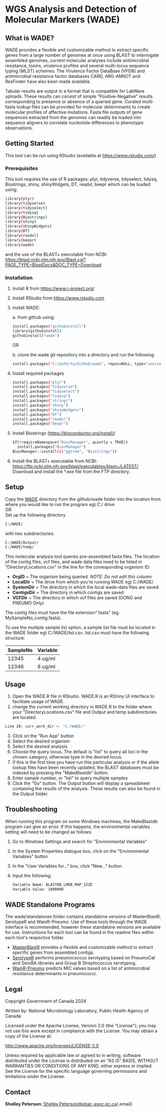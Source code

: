 # WGS Analysis and Detection of Molecular Markers (WADE)

## What is WADE?

WADE provides a flexible and customizable method to extract specific genes from a large number of genomes at once using BLAST to interrogate assembled genomes, current molecular analyses include antimicrobial resistance, toxins, virulence profiles and several multi-locus sequence typing (MLST) schemes. The Virulence Factor DataBase (VFDB) and antimicrobial resistance factor databases CARD, ARG-ANNOT and ResFinder have also been made available.

Tabular results are output in a format that is compatible for LabWare uploads. These results can consist of simple "Positive-Negative" results corresponding to presence or absence of a queried gene. Curated multi-fasta lookup files can be provided for molecular determinants to create molecular profiles of affective mutations. Fasta file outputs of gene sequences extracted from the genomes can readily be loaded into sequence aligners to correlate nucleotide differences to phenotypic observations.

## Getting Started

This tool can be run using RStudio (available at <https://www.rstudio.com/>)

### Prerequisites

This tool requires the use of R packages: plyr, tidyverse, tidyselect, tidysq, Biostrings, shiny, shinyWidgets, DT, readxl, beepr which can be loaded using:

``` sh
library(plyr)  
library(tidyverse)  
library(tidyselect)  
library(tidysq)  
library(Biostrings)  
library(shiny)  
library(shinyWidgets)  
library(DT)  
library(readxl)  
library(beepr)  
library(wade)  
```

and the use of the BLAST+ executable from NCBI: <https://blast.ncbi.nlm.nih.gov/Blast.cgi?PAGE_TYPE=BlastDocs&DOC_TYPE=Download>

### Installation

1.  Install R from <https://www.r-project.org/>

2.  Install RStudio from <https://www.rstudio.com>

3.  Install WADE:

    a.  from github using:

    ``` sh
    install.packages("githubinstall")
    library(githubinstall)
    githubinstall("wade")
    ```

    OR

    b.  clone the wade git repository into a directory and run the following:

    ``` sh
    install.packages("C:/path/to/GitHub/wade", repos=NULL, type="source") 
    ```

4.  Install required packages

    ``` sh
    install.packages("plyr")
    install.packages("tidyverse")
    install.packages("tidyselect")  
    install.packages("tidysq")
    install.packages("stringr")
    install.packages("shiny")  
    install.packages("shinyWidgets")  
    install.packages("DT")  
    install.packages("readxl")  
    install.packages("beepr")
    ```

5.  Install Biostrings (<https://bioconductor.org/install/>)

    ``` sh
    if(!requireNamespace("BiocManager", quietly = TRUE))
      install.packages("BiocManager")
    BiocManager::install(c("ggtree", "Biostrings"))
    ```

6.  Install the BLAST+ executable from NCBI: <https://ftp.ncbi.nlm.nih.gov/blast/executables/blast+/LATEST/>\
    Download and install the \*.exe file from the FTP directory.

## Setup

Copy the [WADE](WADE) directory from the github/wade folder into the location from where you would like to run the program eg) C:/ drive\
OR\
Set up the following directory

``` sh
C:/WADE/
```

with two subdirectories:

``` sh
C:/WADE/Output/  
C:/WADE/temp/  
```

This molecular analysis tool queries pre-assembled fasta files. The location of the contig files, vcf files, and wade data files need to be listed in "DirectoryLocations.csv" in the line for the corresponding organism ID:

-   **OrgID** = The organism being queried. *NOTE: Do not edit this column*
-   **LocalDir** = The drive from which you're running WADE eg) C:/WADE/
-   **SystemDir** = The directory in which the local wade-data files are saved
-   **ContigsDir** = The directory in which contigs are saved
-   **VCFDir** = The directory in which vcf files are saved (GONO and PNEUMO Only)

The contig files must have the file extension".fasta" (eg. MySampleNo_contig.fasta).

To use the multiple sample list option, a sample list file must be located in the WADE folder eg) C:/WADE/list.csv. list.csv must have the following structure:

| SampleNo | Variable |
|----------|----------|
| 12345    | 4 ug/ml  |
| 12346    | 8 ug/ml  |

## Usage

1.  Open the WADE.R file in RStudio. WADE.R is an RShiny UI interface to facilitate usage of WADE.
2.  change the current working directory in WADE.R to the folder where your "DirectoryLocations.csv" file and Output and temp subdirectories are located.

``` sh
Line 20: curr_work_dir <- "C:/WADE/"
```

3.  Click on the "Run App" button
4.  Select the desired organism
5.  Select the desired analysis
6.  Choose the query locus. The default is "list" to query all loci in the chosen category, otherwise type in the desired locus.
7.  If this is the first time you have run this particular analysis or if the allele lookup files have been recently updated, the BLAST databases must be indexed by pressing the "MakeBlastdb" button.
8.  Enter sample number, or "list" to query multiple samples
9.  Click the "Go" button. The Output button will display a spreadsheet containing the results of the analysis. These results can also be found in the Output folder.

## Troubleshooting

When running this program on some Windows machines, the MakeBlastdb program can give an error. If this happens, the environmental variables setting will need to be changed as follows:

1.  Go to Windows Settings and search for "Environmental Variables"

2.  In the System Properties dialogue box, click on the "Environmental Variables" button

3.  In the "User Variables for..." box, click "New..." button

4.  Input the following:

    ``` sh
    Variable Name: BLASTDB_LMDB_MAP_SIZE
    Variable Value: 1000000
    ```

## WADE Standalone Programs

The wade/standalones folder contains standalone versions of MasterBlastR, SerotypeR and WamR-Pneumo. Use of these tools through the WADE interface is recommended, however these standalone versions are available for use. Instructions for each tool can be found in the readme files within each tool's respective folder.

-   [MasterBlastR](standalones/MasterBlastR/MasterBlastR_Readme.md) provides a flexible and customizable method to extract specific genes from assembled contigs.
-   [SerotypeR](standalones/SerotypeR/SerotypeR_Readme.md) performs pneumococcus serotyping based on PneumoCat and SeroBA libraries and Group B Streptococcus serotyping.
-   [WamR-Pneumo](standalones/WamR-Pneumo/WamR-Pneumo_Readme.md) predicts MIC values based on a list of antimicrobial resistance determinants in pneumococci.

## Legal

Copyright Government of Canada 2024

Written by: National Microbiology Laboratory, Public Health Agency of Canada

Licensed under the Apache License, Version 2.0 (the "License"); you may not use this work except in compliance with the License. You may obtain a copy of the License at:

<http://www.apache.org/licenses/LICENSE-2.0>

Unless required by applicable law or agreed to in writing, software distributed under the License is distributed on an "AS IS" BASIS, WITHOUT WARRANTIES OR CONDITIONS OF ANY KIND, either express or implied. See the License for the specific language governing permissions and limitations under the License.

## Contact

**Shelley Peterson:** [Shelley.Peterson\@phac-aspc.gc.ca](mailto:Shelley.Peterson@phac-aspc.gc.ca){.email}
